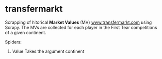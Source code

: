 # transfermarkt

Scrapping of hitorical **Market Values** (MV) www.transfermarkt.com using Scrapy.
The MVs are collected for each player in the First Tear competitions of a given continent.

Spiders:
1. Value
Takes the argument continent
